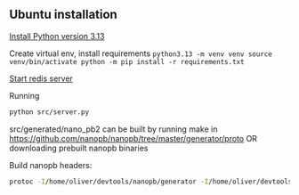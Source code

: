 ## Ubuntu installation

[Install Python version 3.13](../python-instructions.md)

Create virtual env, install requirements
`python3.13 -m venv venv
source venv/bin/activate
python -m pip install -r requirements.txt
`

[Start redis server](../redis-instructions.md)

Running
```bash
python src/server.py
```

src/generated/nano_pb2 can be built by running make in https://github.com/nanopb/nanopb/tree/master/generator/proto
OR downloading prebuilt nanopb binaries

Build nanopb headers:
```bash
protoc -I/home/oliver/devtools/nanopb/generator -I/home/oliver/devtools/nanopb/generator/proto -I/home/oliver/devtools/nanopb/generator/proto/google/protobuf -I../shared --python_out=./src/generated --pyi_out=./src/generated sample.proto nanopb.proto
```